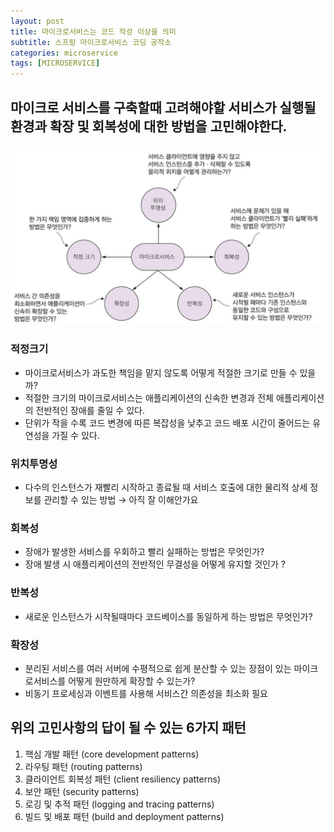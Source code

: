 ```yaml
---
layout: post
title: 마이크로서비스는 코드 작성 이상을 의미
subtitle: 스프링 마이크로서비스 코딩 공작소
categories: microservice 
tags: [MICROSERVICE]
---
```

## 마이크로 서비스를 구축할때 고려해야할 서비스가 실행될 환경과 확장 및 회복성에 대한 방법을 고민해야한다.

![microservice_consideration_points.png](/assets/images/microservice/microservice_consideration.png)

### 적정크기
- 마이크로서비스가 과도한 책임을 맡지 않도록 어떻게 적절한 크기로 만들 수 있을까?
- 적절한 크기의 마이크로서비스는 애플리케이션의 신속한 변경과 전체 애플리케이션의 전반적인 장애를 줄일 수 있다.
- 단위가 작을 수록 코드 변경에 따른 복잡성을 낮추고 코드 배포 시간이 줄어드는 유연성을 가질 수 있다.

### 위치투명성
- 다수의 인스턴스가 재빨리 시작하고 종료될 때 서비스 호출에 대한 물리적 상세 정보를 관리할 수 있는 방법 → 아직 잘 이해안가요

### 회복성
- 장애가 발생한 서비스를 우회하고 빨리 실패하는 방법은 무엇인가?
- 장애 발생 시 애플리케이션의 전반적인 무결성을 어떻게 유지할 것인가 ?

### 반복성
- 새로운 인스턴스가 시작될때마다 코드베이스를 동일하게 하는 방법은 무엇인가?

### 확장성
- 분리된 서비스를 여러 서버에 수평적으로 쉽게 분산할 수 있는 장점이 있는 마이크로서비스를 어떻게 원만하게 확장할 수 있는가?
- 비동기 프로세싱과 이벤트를 사용해 서비스간 의존성을 최소화 필요


## 위의 고민사항의 답이 될 수 있는 6가지 패턴
1. 핵심 개발 패턴 (core development patterns)
2. 라우팅 패턴 (routing patterns)
3. 클라이언트 회복성 패턴 (client resiliency patterns)
4. 보안 패턴 (security patterns)
5. 로깅 및 추적 패턴 (logging and tracing patterns)
6. 빌드 및 배포 패턴 (build and deployment patterns)
